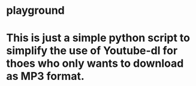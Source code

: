 # playground
# This is just a simple python script to simplify the use of Youtube-dl for thoes who only wants to download as MP3 format.
